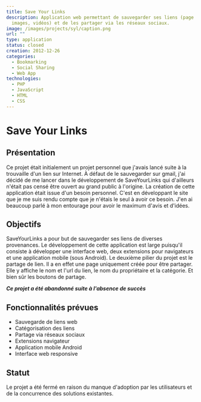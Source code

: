 ```yaml
---
title: Save Your Links
description: Application web permettant de sauvegarder ses liens (page web,
  images, vidéos) et de les partager via les réseaux sociaux.
image: /images/projects/syl/caption.png
url: ""
type: application
status: closed
creation: 2012-12-26
categories:
  - Bookmarking
  - Social Sharing
  - Web App
technologies:
  - PHP
  - JavaScript
  - HTML
  - CSS
---
```


# Save Your Links

## Présentation

Ce projet était initialement un projet personnel que j'avais lancé suite à la trouvaille d'un lien sur Internet. À défaut de le sauvegarder sur gmail, j'ai décidé de me lancer dans le développement de SaveYourLinks qui d'ailleurs n'était pas censé être ouvert au grand public à l'origine. La création de cette application était issue d'un besoin personnel. C'est en développant le site que je me suis rendu compte que je n'étais le seul à avoir ce besoin. J'en ai beaucoup parlé à mon entourage pour avoir le maximum d'avis et d'idées.

## Objectifs

SaveYourLinks a pour but de sauvegarder ses liens de diverses provenances. Le développement de cette application est large puisqu'il consiste à développer une interface web, deux extensions pour navigateurs et une application mobile (sous Android).
Le deuxième pilier du projet est le partage de lien. Il a en effet une page uniquement créée pour être partager. Elle y affiche le nom et l'url du lien, le nom du propriétaire et la catégorie. Et bien sûr les boutons de partage.

***Ce projet a été abandonné suite à l'absence de succès***

## Fonctionnalités prévues

- Sauvegarde de liens web
- Catégorisation des liens
- Partage via réseaux sociaux
- Extensions navigateur
- Application mobile Android
- Interface web responsive

## Statut

Le projet a été fermé en raison du manque d'adoption par les utilisateurs et de la concurrence des solutions existantes.
